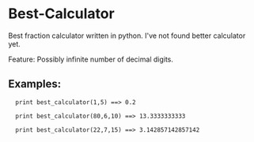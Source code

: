 Best-Calculator
===============

Best fraction calculator written in python. I've not found better calculator yet.

Feature: Possibly infinite number of decimal digits.


Examples:
---


```
  print best_calculator(1,5) ==> 0.2
  
  print best_calculator(80,6,10) ==> 13.3333333333
  
  print best_calculator(22,7,15) ==> 3.142857142857142
```


